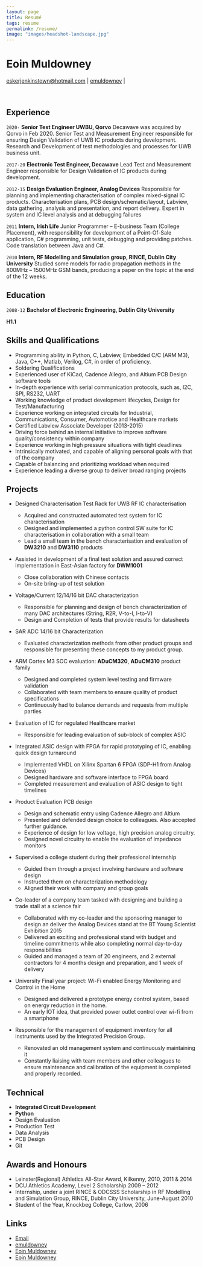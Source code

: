 ```yaml
---
layout: page
title: Resumé
tags: resume
permalink: /resume/
image: "images/headshot-landscape.jpg"
---
```

# Eoin Muldowney

<div id="webaddress">
<i class="ion ion-md-mail"></i><a href="mailto:eskerjenkinstown@hotmail.com">eskerjenkinstown@hotmail.com</a>
|
<i class="ion ion-logo-github"></i> <a href="http://github.com/emuldowney">emuldowney</a>
|
</div>
<div id="page-break"><br/><br/></div>


## Experience

`2020-`
__Senior Test Engineer UWBU, Qorvo__ Decawave was acquired by Qorvo in Feb 2020. Senior Test and Measurement Engineer responsible for ensuring Design Validation of UWB IC products during development. Research and Development of test methodologies and processes for UWB business unit.

`2017-20`
__Electronic Test Engineer, Decawave__ Lead Test and Measurement Engineer responsible for Design Validation of IC products during development.

`2012-15`
__Design Evaluation Engineer, Analog Devices__ Responsible for planning and implementing characterisation of complex mixed-signal IC products. Characterisation plans, PCB design/schematic/layout, Labview, data gathering, analysis and presentation, and report delivery. Expert in system and IC level analysis and at debugging failures

`2011`
__Intern, Irish Life__ Junior Programmer – E-business Team (College Placement), with responsibility for development of a Point-Of-Sale application, C# programming, unit tests, debugging and providing patches. Code translation between Java and C#.

`2010`
__Intern, RF Modelling and Simulation group, RINCE, Dublin City University__ Studied some models for radio propagation methods in the 800MHz – 1500MHz GSM bands, producing a paper on the topic at the end of the 12 weeks.

## Education

`2008-12`
__Bachelor of Electronic Engineering, Dublin City University__

**H1.1**

## Skills and Qualifications

* Programming ability in Python, C, Labview, Embedded C/C (ARM M3), Java, C++, Matlab, Verilog, C#, in order of proficiency.
* Soldering Qualifications
* Experienced user of KiCad, Cadence Allegro, and Altium PCB Design software tools
* In-depth experience with serial communication protocols, such as, I2C, SPI, RS232, UART
* Working knowledge of product development lifecycles, Design for Test/Manufacturing
* Experience working on integrated circuits for Industrial, Communications, Consumer, Automotice and Healthcare markets
* Certified Labview Associate Developer (2013-2015)
* Driving force behind an internal initiative to improve software quality/consistency within company
* Experience working in high pressure situations with tight deadlines
* Intrinsically motivated, and capable of aligning personal goals with that of the company
* Capable of balancing and prioritizing workload when required
* Experience leading a diverse group to deliver broad ranging projects



## Projects

* Designed Characterisation Test Rack for UWB RF IC characterisation 
  * Acquired and constructed automated test system for IC characterisation 
  * Designed and implemented a python control SW suite for IC characterisation in collaboration with a small team 
  * Lead a small team in the bench characterisation and evaluation of **DW3210** and **DW3110** products 

* Assisted in development of a final test solution and assured correct implementation in East-Asian factory for **DWM1001**
  * Close collaboration with Chinese contacts
  * On-site bring-up of test solution

* Voltage/Current 12/14/16 bit DAC characterization 
  * Responsible for planning and design of bench characterization of many DAC architectures (String, R2R, V-to-I, I-to-V) 
  * Design and Completion of tests that provide results for datasheets 

* SAR ADC 14/16 bit Characterization
  * Evaluated characterization methods from other product groups and responsible for presenting these concepts to my product group.

* ARM Cortex M3 SOC evaluation: **ADuCM320**, **ADuCM310** product family
  * Designed and completed system level testing and firmware validation
  * Collaborated with team members to ensure quality of product specifications
  * Continuously had to balance demands and requests from multiple parties

* Evaluation of IC for regulated Healthcare market
  * Responsible for leading evaluation of sub-block of complex ASIC

* Integrated ASIC design with FPGA for rapid prototyping of IC, enabling quick design turnaround
  * Implemented VHDL on Xilinx Spartan 6 FPGA (SDP-H1 from Analog Devices)
  * Designed hardware and software interface to FPGA board
  * Completed measurement and evaluation of ASIC design to tight timelines

* Product Evaluation PCB design
  * Design and schematic entry using Cadence Allegro and Altium
  * Presented and defended design choice to colleagues. Also accepted further guidance.
  * Experience of design for low voltage, high precision analog circuitry.
  * Designed novel circuitry to enable the evaluation of impedance monitors

* Supervised a college student during their professional internship
  * Guided them through a project involving hardware and software design
  * Instructed them on characterization methodology
  * Aligned their work with company and group goals

* Co-leader of a company team tasked with designing and building a trade stall at a science fair
  * Collaborated with my co-leader and the sponsoring manager to design an deliver the Analog Devices stand at the BT Young Scientist Exhibition 2015
  * Delivered an exciting and professional stand with budget and timeline commitments while also completing normal day-to-day responsibilities
  * Guided and managed a team of 20 engineers, and 2 external contractors for 4 months design and preparation, and 1 week of delivery

* University Final year project: Wi-Fi enabled Energy Monitoring and Control in the Home
  * Designed and delivered a prototype energy control system, based on energy reduction in the home.
  * An early IOT idea, that provided power outlet control over wi-fi from a smartphone

* Responsible for the management of equipment inventory for all instruments used by the Integrated Precision Group.
  * Renovated an old management system and continuously maintaining it
  * Constantly liaising with team members and other colleagues to ensure maintenance and calibration of the equipment is completed and properly recorded.



## Technical

* **Integrated Circuit Development**
* **Python**
* Design Evaluation
* Production Test
* Data Analysis
* PCB Design
* Git
 

## Awards and Honours

* Leinster(Regional) Athletics All-Star Award, Kilkenny, 2010, 2011 & 2014
* DCU Athletics Academy, Level 2 Scholarship 2009 – 2012
* Internship, under a joint RINCE & ODCSSS Scholarship in RF Modelling and Simulation Group, RINCE, Dublin City University, June-August 2010
* Student of the Year, Knockbeg College, Carlow, 2006



## Links

* <i class="ion ion-md-mail"></i> <a href="mailto:eskerjenkinstown@hotmail.com">Email</a><br />
* <i class="ion ion-logo-github"></i> <a href="http://github.com/emuldowney">emuldowney</a><br />
* <i class="ion ion-logo-twitter"></i> <a href="http://twitter.com/EoinMuldowney">Eoin Muldowney</a><br />
* <i class="ion ion-logo-linkedin"></i> <a href="http://linkedin.com/in/eoin-muldowney-45111723">Eoin Muldowney</a><br />

<!-- ### Footer

Last updated: September 2020 -->
